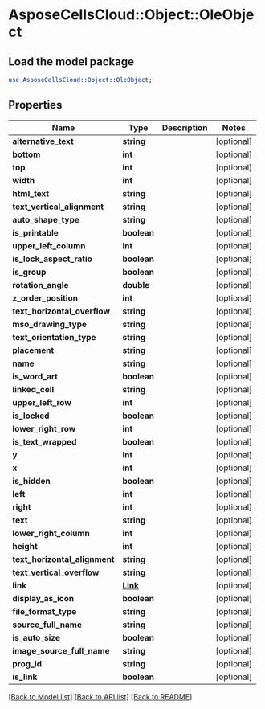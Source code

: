 # AsposeCellsCloud::Object::OleObject

## Load the model package
```perl
use AsposeCellsCloud::Object::OleObject;
```

## Properties
Name | Type | Description | Notes
------------ | ------------- | ------------- | -------------
**alternative_text** | **string** |  | [optional] 
**bottom** | **int** |  | [optional] 
**top** | **int** |  | [optional] 
**width** | **int** |  | [optional] 
**html_text** | **string** |  | [optional] 
**text_vertical_alignment** | **string** |  | [optional] 
**auto_shape_type** | **string** |  | [optional] 
**is_printable** | **boolean** |  | [optional] 
**upper_left_column** | **int** |  | [optional] 
**is_lock_aspect_ratio** | **boolean** |  | [optional] 
**is_group** | **boolean** |  | [optional] 
**rotation_angle** | **double** |  | [optional] 
**z_order_position** | **int** |  | [optional] 
**text_horizontal_overflow** | **string** |  | [optional] 
**mso_drawing_type** | **string** |  | [optional] 
**text_orientation_type** | **string** |  | [optional] 
**placement** | **string** |  | [optional] 
**name** | **string** |  | [optional] 
**is_word_art** | **boolean** |  | [optional] 
**linked_cell** | **string** |  | [optional] 
**upper_left_row** | **int** |  | [optional] 
**is_locked** | **boolean** |  | [optional] 
**lower_right_row** | **int** |  | [optional] 
**is_text_wrapped** | **boolean** |  | [optional] 
**y** | **int** |  | [optional] 
**x** | **int** |  | [optional] 
**is_hidden** | **boolean** |  | [optional] 
**left** | **int** |  | [optional] 
**right** | **int** |  | [optional] 
**text** | **string** |  | [optional] 
**lower_right_column** | **int** |  | [optional] 
**height** | **int** |  | [optional] 
**text_horizontal_alignment** | **string** |  | [optional] 
**text_vertical_overflow** | **string** |  | [optional] 
**link** | [**Link**](Link.md) |  | [optional] 
**display_as_icon** | **boolean** |  | [optional] 
**file_format_type** | **string** |  | [optional] 
**source_full_name** | **string** |  | [optional] 
**is_auto_size** | **boolean** |  | [optional] 
**image_source_full_name** | **string** |  | [optional] 
**prog_id** | **string** |  | [optional] 
**is_link** | **boolean** |  | [optional] 

[[Back to Model list]](../README.md#documentation-for-models) [[Back to API list]](../README.md#documentation-for-api-endpoints) [[Back to README]](../README.md)


